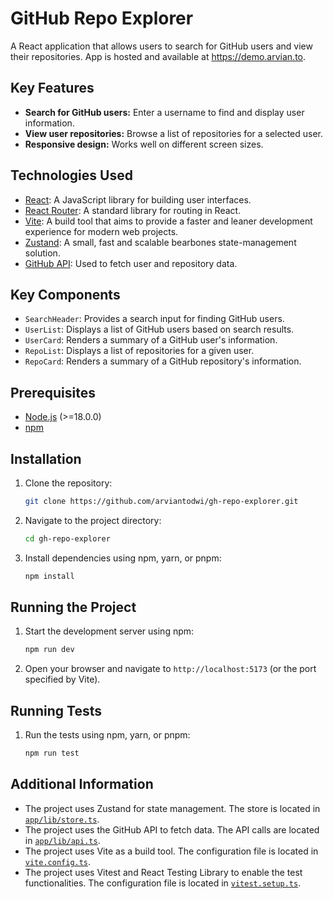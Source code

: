 # GitHub Repo Explorer

A React application that allows users to search for GitHub users and view their repositories. App is hosted and available at https://demo.arvian.to.

## Key Features

- **Search for GitHub users:** Enter a username to find and display user information.
- **View user repositories:** Browse a list of repositories for a selected user.
- **Responsive design:** Works well on different screen sizes.

## Technologies Used

- [React](https://reactjs.org/): A JavaScript library for building user interfaces.
- [React Router](https://reactrouter.com/): A standard library for routing in React.
- [Vite](https://vitejs.dev/): A build tool that aims to provide a faster and leaner development experience for modern web projects.
- [Zustand](https://github.com/pmndrs/zustand): A small, fast and scalable bearbones state-management solution.
- [GitHub API](https://docs.github.com/en/rest): Used to fetch user and repository data.

## Key Components

- `SearchHeader`: Provides a search input for finding GitHub users.
- `UserList`: Displays a list of GitHub users based on search results.
- `UserCard`: Renders a summary of a GitHub user's information.
- `RepoList`: Displays a list of repositories for a given user.
- `RepoCard`: Renders a summary of a GitHub repository's information.

## Prerequisites

- [Node.js](https://nodejs.org/) (>=18.0.0)
- [npm](https://www.npmjs.com/)

## Installation

1.  Clone the repository:

    ```bash
    git clone https://github.com/arviantodwi/gh-repo-explorer.git
    ```

2.  Navigate to the project directory:

    ```bash
    cd gh-repo-explorer
    ```

3.  Install dependencies using npm, yarn, or pnpm:

    ```bash
    npm install
    ```

## Running the Project

1.  Start the development server using npm:

    ```bash
    npm run dev
    ```

2.  Open your browser and navigate to `http://localhost:5173` (or the port specified by Vite).

## Running Tests

1.  Run the tests using npm, yarn, or pnpm:

    ```bash
    npm run test
    ```

## Additional Information

- The project uses Zustand for state management. The store is located in [`app/lib/store.ts`](app/lib/store.ts).
- The project uses the GitHub API to fetch data. The API calls are located in [`app/lib/api.ts`](app/lib/api.ts).
- The project uses Vite as a build tool. The configuration file is located in [`vite.config.ts`](vite.config.ts).
- The project uses Vitest and React Testing Library to enable the test functionalities. The configuration file is located in [`vitest.setup.ts`](vitest.setup.ts).
